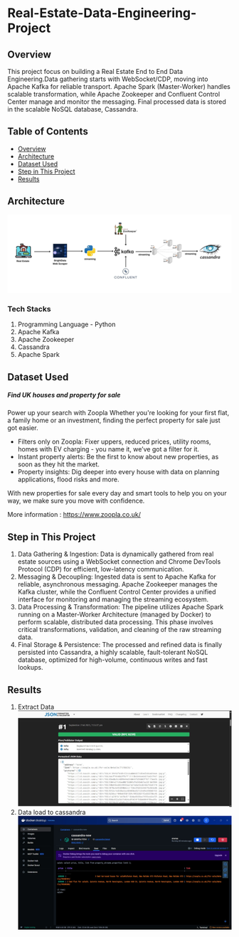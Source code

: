 # Real-Estate-Data-Engineering-Project

## Overview

This project focus on building a Real Estate End to End Data Engineering.Data gathering starts with WebSocket/CDP, moving into Apache Kafka for reliable transport. Apache Spark (Master-Worker) handles scalable transformation, while Apache Zookeeper and Confluent Control Center manage and monitor the messaging. Final processed data is stored in the scalable NoSQL database, Cassandra.

## Table of Contents
- [Overview](#overview)
- [Architecture](#architecture)
- [Dataset Used](#dataset-used)
- [Step in This Project](#step-in-this-project)
- [Results](#results)

## Architecture
![architecture](images/Project%20Architecture.jpg)

### Tech Stacks
1. Programming Language - Python
2. Apache Kafka
3. Apache Zookeeper
4. Cassandra
5. Apache Spark

## Dataset Used

##### Find UK houses and property for sale
Power up your search with Zoopla
Whether you're looking for your first flat, a family home or an investment, finding the perfect property for sale just got easier.

- Filters only on Zoopla: Fixer uppers, reduced prices, utility rooms, homes with EV charging - you name it, we’ve got a filter for it.
- Instant property alerts: Be the first to know about new properties, as soon as they hit the market.
- Property insights: Dig deeper into every house with data on planning applications, flood risks and more.

With new properties for sale every day and smart tools to help you on your way, we make sure you move with confidence.

More information : https://www.zoopla.co.uk/

## Step in This Project
1. Data Gathering & Ingestion: Data is dynamically gathered from real estate sources using a WebSocket connection and Chrome DevTools Protocol (CDP) for efficient, low-latency communication. 
2. Messaging & Decoupling: Ingested data is sent to Apache Kafka for reliable, asynchronous messaging. Apache Zookeeper manages the Kafka cluster, while the Confluent Control Center provides a unified interface for monitoring and managing the streaming ecosystem.
3. Data Processing & Transformation: The pipeline utilizes Apache Spark running on a Master-Worker Architecture (managed by Docker) to perform scalable, distributed data processing. This phase involves critical transformations, validation, and cleaning of the raw streaming data.
4. Final Storage & Persistence: The processed and refined data is finally persisted into Cassandra, a highly scalable, fault-tolerant NoSQL database, optimized for high-volume, continuous writes and fast lookups.

## Results
1. Extract Data
![data extract](images/data%20extract.jpeg)
2. Data load to cassandra
![cassandra](images/cassandra.jpeg)
